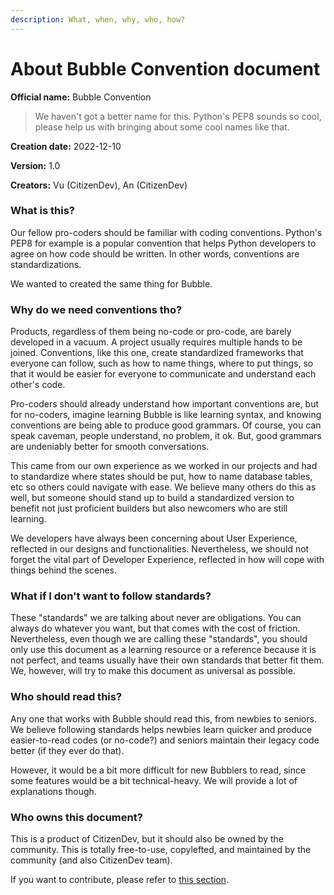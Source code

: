 ```yaml
---
description: What, when, why, who, how?
---
```


# About Bubble Convention document

**Official name:** Bubble Convention

> We haven't got a better name for this. Python's PEP8 sounds so cool, please help us with bringing about some cool names like that.

**Creation date:** 2022-12-10

**Version:** 1.0

**Creators:** Vu (CitizenDev), An (CitizenDev)&#x20;

### What is this?

Our fellow pro-coders should be familiar with coding conventions. Python's PEP8 for example is a popular convention that helps Python developers to agree on how code should be written. In other words, conventions are standardizations.

We wanted to created the same thing for Bubble.

### Why do we need conventions tho?

Products, regardless of them being no-code or pro-code, are barely developed in a vacuum. A project usually requires multiple hands to be joined. Conventions, like this one, create standardized frameworks that everyone can follow, such as how to name things, where to put things, so that it would be easier for everyone to communicate and understand each other's code.

Pro-coders should already understand how important conventions are, but for no-coders, imagine learning Bubble is like learning syntax, and knowing conventions are being able to produce good grammars. Of course, you can speak caveman, people understand, no problem, it ok. But, good grammars are undeniably better for smooth conversations.

This came from our own experience as we worked in our projects and had to standardize where states should be put, how to name database tables, etc so others could navigate with ease. We believe many others do this as well, but someone should stand up to build a standardized version to benefit not just proficient builders but also newcomers who are still learning.

We developers have always been concerning about User Experience, reflected in our designs and functionalities. Nevertheless, we should not forget the vital part of Developer Experience, reflected in how will cope with things behind the scenes.

### What if I don't want to follow standards?

These "standards" we are talking about never are obligations. You can always do whatever you want, but that comes with the cost of friction. Nevertheless, even though we are calling these "standards", you should only use this document as a learning resource or a reference because it is not perfect, and teams usually have their own standards that better fit them. We, however, will try to make this document as universal as possible.&#x20;

### Who should read this?

Any one that works with Bubble should read this, from newbies to seniors. We believe following standards helps newbies learn quicker and produce easier-to-read codes (or no-code?) and seniors maintain their legacy code better (if they ever do that).

However, it would be a bit more difficult for new Bubblers to read, since some features would be a bit technical-heavy. We will provide a lot of explanations though.

### Who owns this document?

This is a product of CitizenDev, but it should also be owned by the community. This is totally free-to-use, copylefted, and maintained by the community (and also CitizenDev team).

If you want to contribute, please refer to [this section](../miscellaneous/contribution-guide.md).

